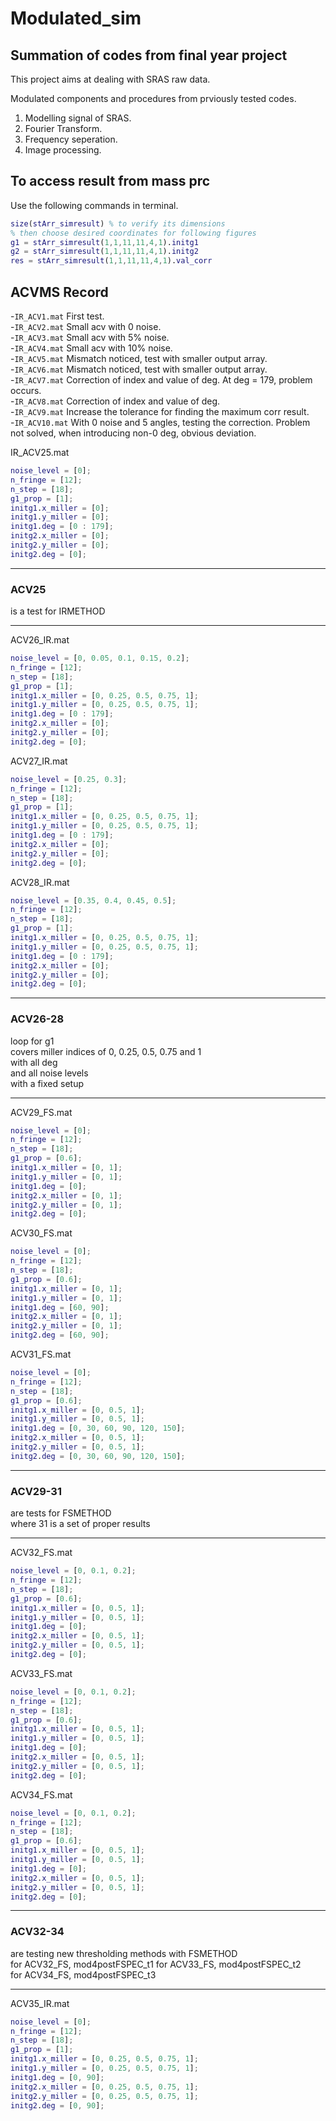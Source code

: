 # Modulated_sim  

## Summation of codes from final year project  

This project aims at dealing with SRAS raw data.  

Modulated components and procedures from prviously tested codes.  

1. Modelling signal of SRAS.
2. Fourier Transform.
3. Frequency seperation.
4. Image processing.

## To access result from mass prc  

Use the following commands in terminal.  

```matlab
size(stArr_simresult) % to verify its dimensions
% then choose desired coordinates for following figures
g1 = stArr_simresult(1,1,11,11,4,1).initg1
g2 = stArr_simresult(1,1,11,11,4,1).initg2
res = stArr_simresult(1,1,11,11,4,1).val_corr
```

## ACVMS Record  

-`IR_ACV1.mat` First test.  
-`IR_ACV2.mat` Small acv with 0 noise.  
-`IR_ACV3.mat` Small acv with 5% noise.  
-`IR_ACV4.mat` Small acv with 10% noise.  
-`IR_ACV5.mat` Mismatch noticed, test with smaller output array.  
-`IR_ACV6.mat` Mismatch noticed, test with smaller output array.  
-`IR_ACV7.mat` Correction of index and value of deg. At deg = 179, problem occurs.  
-`IR_ACV8.mat` Correction of index and value of deg.  
-`IR_ACV9.mat` Increase the tolerance for finding the maximum corr result.  
-`IR_ACV10.mat` With 0 noise and 5 angles, testing the correction. Problem not solved, when introducing non-0 deg, obvious deviation.  

IR_ACV25.mat  

```matlab
noise_level = [0];
n_fringe = [12];
n_step = [18];
g1_prop = [1];
initg1.x_miller = [0];
initg1.y_miller = [0];
initg1.deg = [0 : 179];
initg2.x_miller = [0];
initg2.y_miller = [0];
initg2.deg = [0];
```

---

### ACV25  

is a test for IRMETHOD  

---

ACV26_IR.mat  

```matlab
noise_level = [0, 0.05, 0.1, 0.15, 0.2];
n_fringe = [12];
n_step = [18];
g1_prop = [1];
initg1.x_miller = [0, 0.25, 0.5, 0.75, 1];
initg1.y_miller = [0, 0.25, 0.5, 0.75, 1];
initg1.deg = [0 : 179];
initg2.x_miller = [0];
initg2.y_miller = [0];
initg2.deg = [0];
```

ACV27_IR.mat  

```matlab
noise_level = [0.25, 0.3];
n_fringe = [12];
n_step = [18];
g1_prop = [1];
initg1.x_miller = [0, 0.25, 0.5, 0.75, 1];
initg1.y_miller = [0, 0.25, 0.5, 0.75, 1];
initg1.deg = [0 : 179];
initg2.x_miller = [0];
initg2.y_miller = [0];
initg2.deg = [0];
```

ACV28_IR.mat  

```matlab
noise_level = [0.35, 0.4, 0.45, 0.5];
n_fringe = [12];
n_step = [18];
g1_prop = [1];
initg1.x_miller = [0, 0.25, 0.5, 0.75, 1];
initg1.y_miller = [0, 0.25, 0.5, 0.75, 1];
initg1.deg = [0 : 179];
initg2.x_miller = [0];
initg2.y_miller = [0];
initg2.deg = [0];
```

---

### ACV26-28  

loop for g1  
covers miller indices of 0, 0.25, 0.5, 0.75 and 1  
with all deg  
and all noise levels  
with a fixed setup

---

ACV29_FS.mat  

```matlab
noise_level = [0];
n_fringe = [12];
n_step = [18];
g1_prop = [0.6];
initg1.x_miller = [0, 1];
initg1.y_miller = [0, 1];
initg1.deg = [0];
initg2.x_miller = [0, 1];
initg2.y_miller = [0, 1];
initg2.deg = [0];
```

ACV30_FS.mat  

```matlab
noise_level = [0];
n_fringe = [12];
n_step = [18];
g1_prop = [0.6];
initg1.x_miller = [0, 1];
initg1.y_miller = [0, 1];
initg1.deg = [60, 90];
initg2.x_miller = [0, 1];
initg2.y_miller = [0, 1];
initg2.deg = [60, 90];
```

ACV31_FS.mat  

```matlab
noise_level = [0];
n_fringe = [12];
n_step = [18];
g1_prop = [0.6];
initg1.x_miller = [0, 0.5, 1];
initg1.y_miller = [0, 0.5, 1];
initg1.deg = [0, 30, 60, 90, 120, 150];
initg2.x_miller = [0, 0.5, 1];
initg2.y_miller = [0, 0.5, 1];
initg2.deg = [0, 30, 60, 90, 120, 150];
```

---

### ACV29-31  

are tests for FSMETHOD  
where 31 is a set of proper results  

---

ACV32_FS.mat

```matlab
noise_level = [0, 0.1, 0.2];
n_fringe = [12];
n_step = [18];
g1_prop = [0.6];
initg1.x_miller = [0, 0.5, 1];
initg1.y_miller = [0, 0.5, 1];
initg1.deg = [0];
initg2.x_miller = [0, 0.5, 1];
initg2.y_miller = [0, 0.5, 1];
initg2.deg = [0];
```

ACV33_FS.mat

```matlab
noise_level = [0, 0.1, 0.2];
n_fringe = [12];
n_step = [18];
g1_prop = [0.6];
initg1.x_miller = [0, 0.5, 1];
initg1.y_miller = [0, 0.5, 1];
initg1.deg = [0];
initg2.x_miller = [0, 0.5, 1];
initg2.y_miller = [0, 0.5, 1];
initg2.deg = [0];
```

ACV34_FS.mat

```matlab
noise_level = [0, 0.1, 0.2];
n_fringe = [12];
n_step = [18];
g1_prop = [0.6];
initg1.x_miller = [0, 0.5, 1];
initg1.y_miller = [0, 0.5, 1];
initg1.deg = [0];
initg2.x_miller = [0, 0.5, 1];
initg2.y_miller = [0, 0.5, 1];
initg2.deg = [0];
```

---

### ACV32-34

are testing new thresholding methods with FSMETHOD  
for ACV32_FS, mod4postFSPEC_t1
for ACV33_FS, mod4postFSPEC_t2  
for ACV34_FS, mod4postFSPEC_t3  

---

ACV35_IR.mat

```matlab
noise_level = [0];
n_fringe = [12];
n_step = [18];
g1_prop = [1];
initg1.x_miller = [0, 0.25, 0.5, 0.75, 1];
initg1.y_miller = [0, 0.25, 0.5, 0.75, 1];
initg1.deg = [0, 90];
initg2.x_miller = [0, 0.25, 0.5, 0.75, 1];
initg2.y_miller = [0, 0.25, 0.5, 0.75, 1];
initg2.deg = [0, 90];
```
